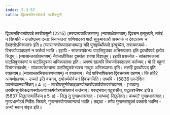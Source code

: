 ```yaml
---
index: 5.3.57
sutra: द्विवचनविभज्योपपदे तरबीयसुनौ

---
```

द्विवचनविभज्योपपदे तरबीयसुनौ (2215) (तरप्प्रत्ययाधिकरणम्) (न्यासाक्षेपभाष्यम्) द्विवचन इत्युच्यते, तत्रेदं न सिध्यति - दन्तोष्ठस्य दन्ताः स्निग्धतराः पाणिपादस्य पादौ सुकुमारतरौ अस्माकं च देवदत्तस्य च देवदत्तोऽभिरूपतरः इति॥ (न्यासान्तरोपपादकभाष्यम्) यदि पुनर्द्व्यर्थोपपदे इत्युच्येत, तत्रायमप्यर्थः - विभज्योपपदग्रहणं न कर्तव्यं भवति। इहापि - सांकाश्यकेभ्यः पाटलिपुत्रका अभिरूपतराः इति द्व्यर्थोपपदे इत्येव सिद्धम्॥ (न्यासान्तराक्षेपभाष्यम्) नैवंजातीयिका द्व्यर्थता शक्या विज्ञातुम्। इहापि प्रसज्येत - सांकाश्यकानां पाटलिपुत्रकाणां च पाटलिपुत्रका अभिरूपतमाः इति॥ अवश्यं खल्वपि विभज्योपपदग्रहणं कर्तव्यम्। यो हि बहूनां विभागस्तदर्थम् - सांकाश्यकेभ्यश्च पाटलिपुत्रकेभ्यश्च माथुरा अभिरूपतराः इति। तत्तर्हि द्व्यर्थोपपद इति वक्तव्यम्॥ (न्यासान्तरनिराकरणभाष्यम्) न वक्तव्यम्। नेदं पारिभाषिकस्य द्विवचनस्य ग्रहणम्। किं तर्हि? अन्वर्थग्रहणम् - उच्यते इति वचनम्, द्वयोरर्थयोर्वचनं द्विवचनमिति। एवमपि -  (5836 एकदेशिन उपसंख्यानवार्तिकम्॥ 4 ॥) - तरबीयसुनोरेकद्रव्यस्योत्कर्षापकर्षयोरुपसंख्यानम् - (भाष्यम्) तरबीयसुनोरेकद्रव्यस्योत्कर्षापकर्षयोरुपसंख्यानं कर्तव्यम्। परुद्भवान् पटुरासीत्, पटुतरश्चैषमः इति॥ (5837 सिद्धान्तवार्तिकम्॥ 5 ॥) - सिद्धं तु गुणप्रधानत्वात् - (भाष्यम्) सिद्धमेतत्। कथम्? गुणप्रधानत्वात्। गुणप्रधानोऽयं निर्देशः क्रियते, गुणान्तरयोगाच्चान्यत्वं भवति। तद्यथा - तमेव गुणान्तरयुक्तं वक्तारो भवन्ति - अन्यो भवान् संवृत्त इति॥